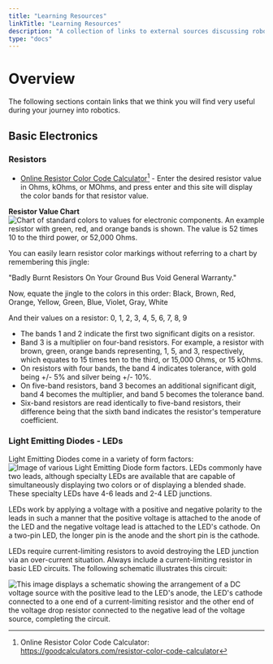 ```yaml
---
title: "Learning Resources"
linkTitle: "Learning Resources"
description: "A collection of links to external sources discussing robotics topics and basic information that we believe users may find helpful."
type: "docs"
---
```

# Overview
The following sections contain links that we think you will find very useful during your journey into robotics.

## Basic Electronics
### Resistors

- <a href="https://goodcalculators.com/resistor-color-code-calculator/" target="_blank">Online Resistor Color Code Calculator</a>[^orccc] - Enter the desired resistor value in Ohms, kOhms, or MOhms, and press enter and this site will display the color bands for that resistor value.
[^orccc]: Online Resistor Color Code Calculator: <a href="https://goodcalculators.com/resistor-color-code-calculator/" target="_blank">ht<span></span>tps://goodcalculators.com/resistor-color-code-calculator</a>


**Resistor Value Chart**
<img src="../img/resistor.png" alt="Chart of standard colors to values for electronic components. An example resistor with green, red, and orange bands is shown. The value is 52 times 10 to the third power, or 52,000 Ohms." />

You can easily learn resistor color markings without referring to a chart by remembering this jingle:

"Badly Burnt Resistors On Your Ground Bus Void General Warranty."

Now, equate the jingle to the colors in this order:
Black, Brown, Red, Orange, Yellow, Green, Blue, Violet, Gray, White

And their values on a resistor:
0, 1, 2, 3, 4, 5, 6, 7, 8, 9

- The bands 1 and 2 indicate the first two significant digits on a resistor. 
- Band 3 is a multiplier on four-band resistors. 
For example, a resistor with brown, green, orange bands representing, 1, 5, and  3, respectively, which equates to 15 times ten to the third, or 15,000 Ohms, or 15 kOhms.
- On resistors with four bands, the band 4 indicates tolerance, with gold being +/- 5% and silver being +/- 10%. 
- On five-band resistors, band 3 becomes an additional significant digit, band 4 becomes the multiplier, and band 5 becomes the tolerance band. 
- Six-band resistors are read identically to five-band resistors, their difference being that the sixth band indicates the resistor's temperature coefficient.

### Light Emitting Diodes - LEDs
Light Emitting Diodes come in a variety of form factors:
<img src="../img/Verschiedene_LEDs.jpg" alt="Image of various Light Emitting Diode form factors." />
LEDs commonly have two leads, although specialty LEDs are available that are capable of simultaneously displaying two colors or of displaying a blended shade. These specialty LEDs have 4-6 leads and 2-4 LED junctions.

LEDs work by applying a voltage with a positive and negative polarity to the leads in such a manner that the positive voltage is attached to the anode of the LED and the negative voltage lead is attached to the LED's cathode. On a two-pin LED, the longer pin is the anode and the short pin is the cathode.

LEDs require current-limiting resistors to avoid destroying the LED junction via an over-current situation. Always include a current-limiting resistor in basic LED circuits. The following schematic illustrates this circuit:

<img src="../img/LED_circuit2.png" alt="This image displays a schematic showing the arrangement of a DC voltage source with the positive lead to the LED's anode, the LED's cathode connected to a one end of a current-limiting resistor and the other end of the voltage drop resistor connected to the negative lead of the voltage source, completing the circuit." />